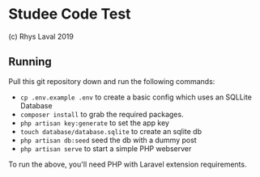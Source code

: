 # Studee Code Test

(c) Rhys Laval 2019

## Running

Pull this git repository down and run the following commands:

- `cp .env.example .env` to create a basic config which uses an SQLLite Database
- `composer install` to grab the required packages.
- `php artisan key:generate` to set the app key
- `touch database/database.sqlite` to create an sqlite db
- `php artisan db:seed` seed the db with a dummy post
- `php artisan serve` to start a simple PHP webserver 

To run the above, you'll need PHP with Laravel extension requirements.
